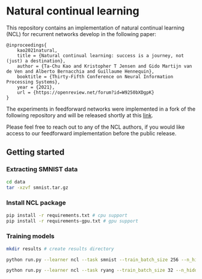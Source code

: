 # Natural continual learning

This repository contains an implementation of natural continual learning (NCL) for recurrent networks develop in the following paper:

```
@inproceedings{
    kao2021natural,
    title = {Natural continual learning: success is a journey, not (just) a destination},
    author = {Ta-Chu Kao and Kristopher T Jensen and Gido Martijn van de Ven and Alberto Bernacchia and Guillaume Hennequin},
    booktitle = {Thirty-Fifth Conference on Neural Information Processing Systems},
    year = {2021},
    url = {https://openreview.net/forum?id=W9250bXDgpK}
}
```

The experiments in feedforward networks were implemented in a fork of the following repository and will be released shortly at this [link](https://github.com/GMvandeVen/continual-learning).

Please feel free to reach out to any of the NCL authors, if you would like access to our feedforward implementation before the public release.

## Getting started
### Extracting SMNIST data 

```sh
cd data
tar -xzvf smnist.tar.gz
```
### Install NCL package

```sh
pip install -r requirements.txt # cpu support
pip install -r requirements-gpu.txt # gpu support
```
### Training models

```sh
mkdir results # create results directory

python run.py --learner ncl --task smnist --train_batch_size 256 --n_hidden 30 --learning_rate 0.01 --results_dir results/ --max_steps 500000 --data_dir data

python run.py --learner ncl --task ryang --train_batch_size 32 --n_hidden 256 --learning_rate 0.001 --results_dir results/ --max_steps 500000
```